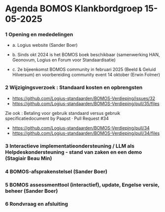 
# Agenda BOMOS Klankbordgroep 15-05-2025

### 1	Opening en mededelingen

- a.	Logius website (Sander Boer)

- b.	Sinds okt 2024 is het BOMOS boek beschikbaar (samenwerking HAN, Geonovum, Logius en Forum voor Standaardisatie)

- c.	2e bijeenkomst BOMOS community in februari 2025 (Beeld & Geluid Hilversum) en voorbereiding community event 14 oktober (Erwin Folmer)


### 2 Wijzigingsverzoek : Standaard kosten en opbrengsten 
- https://github.com/Logius-standaarden/BOMOS-Verdieping/issues/32
- https://github.com/Logius-standaarden/BOMOS-Verdieping/pull/35/files

Zie ook : Betaling voor gebruik standaard versus gebruik specificatiedocument by Paapst · Pull Request #34

- https://github.com/Logius-standaarden/BOMOS-Verdieping/pull/34
- https://github.com/Logius-standaarden/BOMOS-Verdieping/pull/34/files


### 3	Interactieve implementatieondersteuning / LLM als Helpdeskondersteuning - stand van zaken en een demo (Stagiair Beau Min)

### 4	BOMOS-afsprakenstelsel (Sander Boer)

### 5	BOMOS assessmenttool (interactief), update, Engelse versie, beheer (Sander Boer)

### 6	Rondvraag en afsluiting
